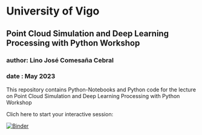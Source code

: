 # University of Vigo
## Point Cloud Simulation and Deep Learning Processing with Python Workshop
### author: Lino José Comesaña Cebral
### date  : May 2023

This repository contains Python-Notebooks and Python code for the lecture on Point Cloud Simulation and Deep Learning Processing with Python Workshop

Clich here to start your interactive session:

[![Binder](https://mybinder.org/badge_logo.svg)](https://mybinder.org/v2/gh/LinoComesana/PCD_DL_WORKSHOP/main?labpath=https%3A%2F%2Fgithub.com%2FLinoComesana%2FPCD_DL_WORKSHOP%2Fblob%2Fmain%2Foverview.ipynb)
